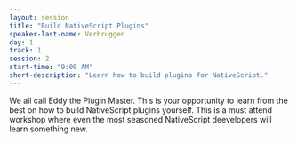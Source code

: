 ```yaml
---
layout: session
title: "Build NativeScript Plugins"
speaker-last-name: Verbruggen
day: 1
track: 1
session: 2
start-time: "9:00 AM"
short-description: "Learn how to build plugins for NativeScript."
---
```


We all call Eddy the Plugin Master. This is your opportunity to learn from the best on how to build NativeScript plugins yourself. This is a must attend workshop where even the most seasoned NativeScript deevelopers will learn something new.
